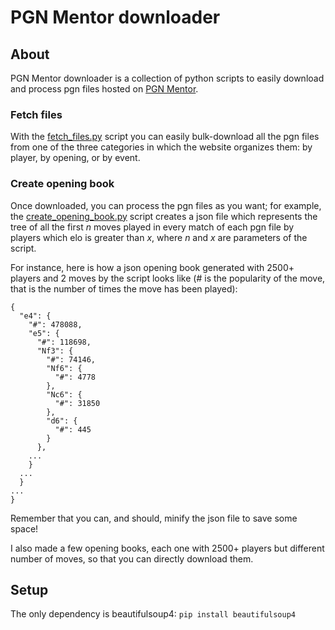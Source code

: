 # PGN Mentor downloader


## About
PGN Mentor downloader is a collection of python scripts to easily download and process pgn files hosted on  <a href="https://www.pgnmentor.com/files.html">PGN Mentor</a>.

### Fetch files
With the <a href="fetch_files.py">fetch_files.py</a> script you can easily bulk-download all the pgn files from one of the three  categories in which the website organizes them: by player, by opening, or by event.

### Create opening book
Once downloaded, you can process the pgn files as you want; for example, the <a href="create_opening_book.py">create_opening_book.py</a> script creates a json file which represents the tree of all the first  <em>n</em> moves played in every match of each pgn file by players which elo is greater than <em>x</em>, where <em>n</em> and <em>x</em> are parameters of the script.

For instance, here is how a json opening book generated with 2500+ players and 2 moves by the script looks like (# is the popularity of the move, that is the number of times the move has been played):
```
{
  "e4": {
    "#": 478088,
    "e5": {
      "#": 118698,
      "Nf3": {
        "#": 74146,
        "Nf6": {
          "#": 4778
        },
        "Nc6": {
          "#": 31850
        },
        "d6": {
          "#": 445
        }
      },
    ...
    }
  ...
  }
...
}
```
Remember that you can, and should, minify the json file to save some space!


I also made a few opening books, each one with 2500+ players but different number of moves, so that you can directly download them.

## Setup
The only dependency is beautifulsoup4: ```pip install beautifulsoup4```

